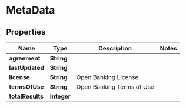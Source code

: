 
# MetaData

## Properties
Name | Type | Description | Notes
------------ | ------------- | ------------- | -------------
**agreement** | **String** |  | 
**lastUpdated** | **String** |  | 
**license** | **String** | Open Banking License | 
**termsOfUse** | **String** | Open Banking Terms of Use | 
**totalResults** | **Integer** |  | 



